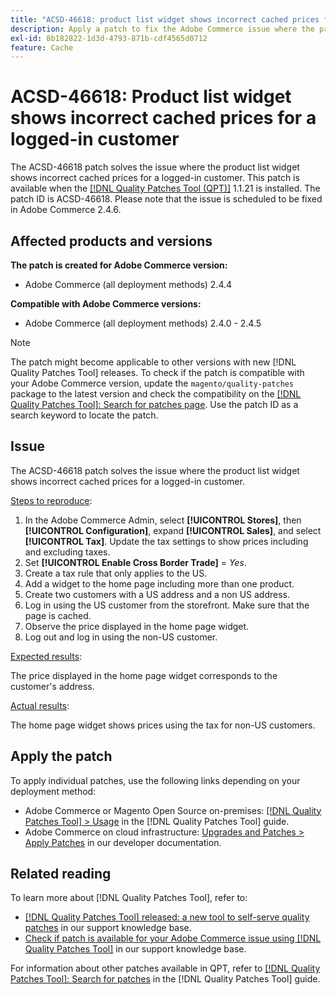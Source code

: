 ```yaml
---
title: "ACSD-46618: product list widget shows incorrect cached prices for logged-in customer"
description: Apply a patch to fix the Adobe Commerce issue where the product list widget shows incorrect cached prices for a logged-in customer.
exl-id: 8b182822-1d3d-4793-871b-cdf4565d0712
feature: Cache
---
```

# ACSD-46618: Product list widget shows incorrect cached prices for a logged-in customer

The ACSD-46618 patch solves the issue where the product list widget shows incorrect cached prices for a logged-in customer. This patch is available when the [[!DNL Quality Patches Tool (QPT)]](https://experienceleague.adobe.com/docs/commerce-knowledge-base/kb/announcements/commerce-announcements/magento-quality-patches-released-new-tool-to-self-serve-quality-patches.html) 1.1.21 is installed. The patch ID is ACSD-46618. Please note that the issue is scheduled to be fixed in Adobe Commerce 2.4.6. 

## Affected products and versions

**The patch is created for Adobe Commerce version:**
* Adobe Commerce (all deployment methods) 2.4.4

**Compatible with Adobe Commerce versions:**
* Adobe Commerce (all deployment methods) 2.4.0 - 2.4.5

>[!NOTE]
>
>The patch might become applicable to other versions with new [!DNL Quality Patches Tool] releases. To check if the patch is compatible with your Adobe Commerce version, update the `magento/quality-patches` package to the latest version and check the compatibility on the [[!DNL Quality Patches Tool]: Search for patches page](https://experienceleague.adobe.com/tools/commerce-quality-patches/index.html). Use the patch ID as a search keyword to locate the patch.

## Issue

The ACSD-46618 patch solves the issue where the product list widget shows incorrect cached prices for a logged-in customer.

<u>Steps to reproduce</u>:

1. In the Adobe Commerce Admin, select **[!UICONTROL Stores]**, then **[!UICONTROL Configuration]**, expand **[!UICONTROL Sales]**, and select **[!UICONTROL Tax]**. Update the tax settings to show prices including and excluding taxes. 
1. Set **[!UICONTROL Enable Cross Border Trade]** = _Yes_.
1. Create a tax rule that only applies to the US.
1. Add a widget to the home page including more than one product.
1. Create two customers with a US address and a non US address.
1. Log in using the US customer from the storefront. Make sure that the page is cached.
1. Observe the price displayed in the home page widget.
1. Log out and log in using the non-US customer.

<u>Expected results</u>:

The price displayed in the home page widget corresponds to the customer's address.

<u>Actual results</u>:

 The home page widget shows prices using the tax for non-US customers.

## Apply the patch

To apply individual patches, use the following links depending on your deployment method:

* Adobe Commerce or Magento Open Source on-premises: [[!DNL Quality Patches Tool] > Usage](https://experienceleague.adobe.com/docs/commerce-operations/tools/quality-patches-tool/usage.html) in the [!DNL Quality Patches Tool] guide.
* Adobe Commerce on cloud infrastructure: [Upgrades and Patches > Apply Patches](https://devdocs.magento.com/cloud/project/project-patch.html) in our developer documentation.

## Related reading

To learn more about [!DNL Quality Patches Tool], refer to:

* [[!DNL Quality Patches Tool] released: a new tool to self-serve quality patches](/help/announcements/adobe-commerce-announcements/magento-quality-patches-released-new-tool-to-self-serve-quality-patches.md) in our support knowledge base.
* [Check if patch is available for your Adobe Commerce issue using [!DNL Quality Patches Tool]](/help/support-tools/patches-available-in-qpt-tool/check-patch-for-magento-issue-with-magento-quality-patches.md) in our support knowledge base.

For information about other patches available in QPT, refer to [[!DNL Quality Patches Tool]: Search for patches](https://experienceleague.adobe.com/tools/commerce-quality-patches/index.html) in the [!DNL Quality Patches Tool] guide.
